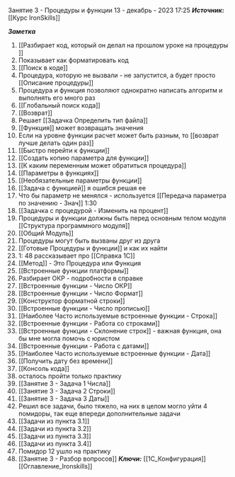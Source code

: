 
Занятие 3 - Процедуры и функции
 13 - декабрь - 2023  17:25 
***Источник:***  [[Курс IronSkills]]

***Заметка*** 
1. [[Разбирает код, который он делал на прошлом уроке на процедуры ]]
2. Показывает как форматировать код
3. [[Поиск в коде]]
4. Процедура, которую не вызвали - не запустится, а будет просто [[Описание процедуры]]
5. Процедура и функция позволяют однократно написать алгоритм и выполнять его много раз
6. [[Глобальный поиск кода]]
7. [[Возврат]]
8.  Решает [[Задачка Определить тип файла]]
9. [[Функция]] может возвращать значения
10. Если на уровне функции расчет может быть разным, то [[возврат лучше делать один раз]]
11. [[Быстро перейти к функции]]
12. [[Создать копию параметра для функции]]
13. [[К каким переменным может обратиться процедура]]
14. [[Параметры в функциях]]
15. [[Необязательные параметры функции]]
16.  [[Задача с функцией]] я ошибся решая ее 
17. Что бы параметр не менялся - используется [[Передача параметра по значению - Знач]]
1:30
17. [[Задачка с процедурой - Изменить на процент]]
18. Процедуры и функции должны быть перед основным телом модуля [[Структура программного модуля]]
19. [[Общий Модуль]] 
20. Процедуры могут быть вызваны друг из друга
21. [[Готовые Процедуры и функции]] и как их найти
22. 1: 48 рассказывает про [[Справка 1С]]
23. [[Метод]] - Это Процедура или Функция
24.  [[Встроенные функции платформы]] 
25. Разбирает ОКР - подробности в справке
26. [[Встроенные функции - Число ОКР]]
27.  [[Встроенные функции - Число Формат]]
28. [[Конструктор форматной строки]]
29. [[Встроенные функции - Число прописью]]
30. [[Наиболее Часто используемые встроенные функции - Строка]]
31.  [[Встроенные функции - Работа со строками]]
33. [[Встроенные функции - Склонение строк]] - важная функция, она бы мне могла помочь с юристом
34. [[Встроенные функции - Работа с датами]]
35. [[Наиболее Часто используемые встроенные функции - Дата]]
36. [[Получить дату без времени]]
37. [[Консоль кода]]
38. осталось пройти только практику
39. [[Занятие 3 - Задача 1 Числа]]
40. [[Занятие 3 - Задача 2 Строки]]
41. [[Занятие 3 - Задача 3 Даты]]
42. Решил все задачи, было тяжело, на них в целом могло уйти 4 помидоры, так еще впереди дополнительные задачи
43. [[Задачи из пункта 3.1]]
44. [[Задачи из пункта 3.2]]
45. [[Задачи из пункта 3.3]]
46. [[Задачи из пункта 3.4]]
47. Помидор 12 ушло на практику
48. [[Занятие 3 -  Разбор вопросов]]
***Ключи:*** [[1С_Конфигурация]] [[Оглавление_Ironskills]]